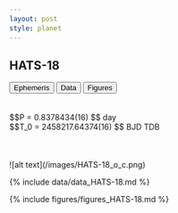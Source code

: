 ```yaml
---
layout: post
style: planet
---
```

<script src="../js/planets.js"></script>

## HATS-18

<!-- Tab links -->
<div class="tab">
<button class="tablinks" onclick="openCity(event, 'Ephemeris')">Ephemeris</button>
<button class="tablinks" onclick="openCity(event, 'Data')">Data</button>
<button class="tablinks" onclick="openCity(event, 'Figures')">Figures</button>
</div>

<!-- Tab content -->
<div id="Ephemeris" class="tabcontent" markdown="1">
<br/><br/>
$$P = 0.8378434(16) $$ day <br/>
$$T_0 = 2458217.64374(16) $$ BJD TDB
<br/><br/>
<br/><br/>
![alt text](/images/HATS-18_o_c.png)
</div>


<div id="Data" class="tabcontent" markdown="1">

{% include data/data_HATS-18.md %}

</div>

<div id="Figures" class="tabcontent" markdown="1">
{% include figures/figures_HATS-18.md %}
</div>


<script src="../js/tabs.js"></script>



